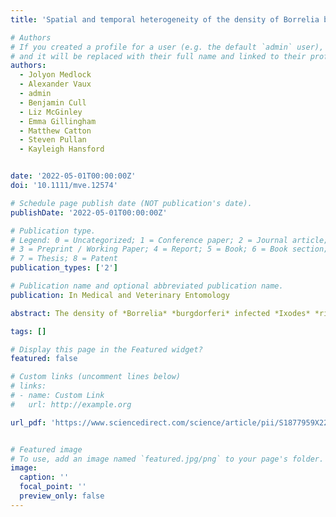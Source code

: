 ```yaml
---
title: 'Spatial and temporal heterogeneity of the density of Borrelia burgdorferi ‐infected Ixodes ricinus ticks across a landscape: A 5‐year study in southern England'

# Authors
# If you created a profile for a user (e.g. the default `admin` user), write the username (folder name) here
# and it will be replaced with their full name and linked to their profile.
authors:
  - Jolyon Medlock
  - Alexander Vaux
  - admin
  - Benjamin Cull
  - Liz McGinley
  - Emma Gillingham
  - Matthew Catton
  - Steven Pullan
  - Kayleigh Hansford


date: '2022-05-01T00:00:00Z'
doi: '10.1111/mve.12574'

# Schedule page publish date (NOT publication's date).
publishDate: '2022-05-01T00:00:00Z'

# Publication type.
# Legend: 0 = Uncategorized; 1 = Conference paper; 2 = Journal article;
# 3 = Preprint / Working Paper; 4 = Report; 5 = Book; 6 = Book section;
# 7 = Thesis; 8 = Patent
publication_types: ['2']

# Publication name and optional abbreviated publication name.
publication: In Medical and Veterinary Entomology

abstract: The density of *Borrelia* *burgdorferi* infected *Ixodes* *ricinus* nymphs (DIN) was investigated for five years across a Lyme disease-endemic landscape in southern England. The density of nymphs (DON), nymph infection prevalence (NIP), and DIN varied across five different natural habitats, with the highest DIN in woodland edge and high biodiversity woodlands. DIN was significantly lower in scrub grassland compared to the woodland edge, with low DON and no evidence of infection in ticks in non-scrub grassland. Over the five years, DON, NIP and DIN were comparable within habitats, except for one year, with NIP varying three-fold and DIN significantly lower. *Borrelia* *garinii* was most common, with bird-associated *Borrelia* (*B*. *garinii/valaisiana*) accounting for three quarter of all typed sequences. *Borrelia* *burgdorferi* sensu stricto was more common than *B*. *afzelii*. *Borrelia* *afzelii* was more common in scrub grassland than woodland and absent in some years. The possible impact of scrub on grazed grassland, management of ecotonal woodland margins with public access, and the possible role of birds/gamebirds impacting NIP are discussed. Mean NIP was 7.6%, highlighting the potential risk posed by *B*. *burgdorferi* in this endemic area. There is a need for continued research to understand its complex ecology and identify strategies for minimizing risk to public health, through habitat/game management and public awareness. 

tags: []

# Display this page in the Featured widget?
featured: false

# Custom links (uncomment lines below)
# links:
# - name: Custom Link
#   url: http://example.org

url_pdf: 'https://www.sciencedirect.com/science/article/pii/S1877959X2200070X'


# Featured image
# To use, add an image named `featured.jpg/png` to your page's folder.
image:
  caption: ''
  focal_point: ''
  preview_only: false
---
```

